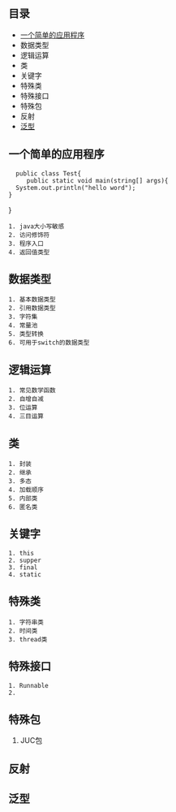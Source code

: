 ## 目录
+ [一个简单的应用程序](#一个简单的应用程序)
+ 数据类型
+ 逻辑运算
+ 类
+ 关键字
+ 特殊类
+ 特殊接口
+ 特殊包
+ 反射
+ [泛型](#泛型)


##  一个简单的应用程序

    
      public class Test{
         public static void main(string[] args){
      System.out.println("hello word");
    }
  }

    1. java大小写敏感
    2. 访问修饰符
    3. 程序入口
    4. 返回值类型
##  数据类型
    1. 基本数据类型
    2. 引用数据类型 
    3. 字符集
    4. 常量池
    5. 类型转换
    6. 可用于switch的数据类型
##  逻辑运算
    1. 常见数学函数
    2. 自增自减
    3. 位运算
    4. 三目运算
##  类
    1. 封装
    2. 继承
    3. 多态
    4. 加载顺序
    5. 内部类
    6. 匿名类
##  关键字
    1. this
    2. supper
    3. final
    4. static
##  特殊类
    1. 字符串类
    2. 时间类
    3. thread类
## 特殊接口
    1. Runnable
    2. 
## 特殊包
   1. JUC包
## 反射
## 泛型

